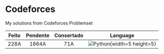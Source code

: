 # Codeforces
My solutions from Codeforces Problemset

| Feito | Pendente | Consertado | Language
|:-------:|:------------:|:------------:|:------------:|
| 228A | 1864A | 71A | ![Python](https://upload.wikimedia.org/wikipedia/commons/1/1f/Python_logo_01.svg){width=5 height=5}
